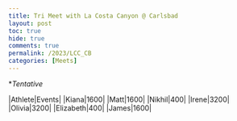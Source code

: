 ```yaml
---
title: Tri Meet with La Costa Canyon @ Carlsbad
layout: post
toc: true 
hide: true
comments: true
permalink: /2023/LCC_CB
categories: [Meets]
---
```


**Tentative*

|Athlete|Events|
|Kiana|1600|
|Matt|1600|
|Nikhil|400|
|Irene|3200|
|Olivia|3200|
|Elizabeth|400|
|James|1600|

